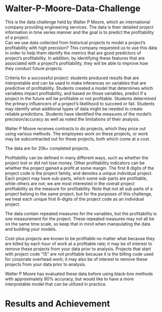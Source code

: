 # Walter-P-Moore-Data-Challenge
This is the data challenge held by Walter P Moore, which an international company providing engineering services.  The data is their detailed project information in time series manner and the goal is to predict the profitability of a project.<br>
Can we use data collected from historical projects to model a project’s profitability with high precision?  This company requested us to use this data in order to help them identify the metrics that are good predictors of project’s profitability. In addition, by identifying these features that are associated with a project’s profitability, they will be able to improve how they conduct future projects.  

Criteria for a successful project: students produced results that are interpretable and can be used to make inferences on variables that are predictive of profitability.  Students created a model that determines which variables impact profitability, and based on those variables, predict if a project in the future will be profitable or not profitable. Students determined the primary influencers of a project’s likelihood to succeed or fail.  Students may identify what additional types of data might be needed to create reliable predictions. Students have identified the measures of the model’s precision/accuracy as well as noted the limitations of their analysis. 

Walter P Moore receives contracts to do projects, which they price out using various methods. The employees work on these projects, or work may be subcontracted out for these projects, both which come at a cost. 

The data are for 20k+ completed projects.

Profitability can be defined in many different ways, such as whether the project lost or did not lose money.  Other profitability indicators can be whether the project gained a profit at some margin.  The first 8 digits of the project code is the project family, and denotes a unique individual project. Each project may have sub-parts, which some sub-parts are profitable, while others are not; we are most interested in the overall project profitability as the measure for profitability. Note that not all sub parts of a project belong to the same project, but for the purposes of this challenge, we treat each unique first 8-digits of the project code as an individual project.

The data contain repeated measures for the variables, but the profitability is one measurement for the project.  These repeated measures may not all be on the same time scale, so keep that in mind when manipulating the data and building your models.  

Cost-plus projects are known to be profitable no matter what because they are billed by each hour of work at a profitable rate; it may be of interest to remove these projects from your data prior to analysis.  Projects that start with project code “15” are not profitable because it is the billing code used for corporate overhead work; it may also be of interest to remove these projects from your data prior to analysis.

Walter P Moore has evaluated these data before using black-box methods with approximately 90% accuracy, but would like to have a more interpretable model that can be utilized in practice.

# Results and Achievement
